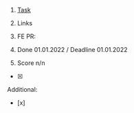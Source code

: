 1. [Task]()
2. Links

3. FE PR:
4. Done 01.01.2022 / Deadline 01.01.2022
5. Score n/n
- [x] 

Additional:
- [x] 